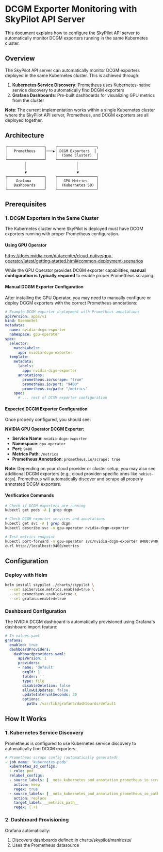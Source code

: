 # DCGM Exporter Monitoring with SkyPilot API Server

This document explains how to configure the SkyPilot API server to automatically monitor DCGM exporters running in the same Kubernetes cluster.

## Overview

The SkyPilot API server can automatically monitor DCGM exporters deployed in the same Kubernetes cluster. This is achieved through:

1. **Kubernetes Service Discovery**: Prometheus uses Kubernetes-native service discovery to automatically find DCGM exporters
2. **Grafana Dashboards**: Pre-built dashboards for visualizing GPU metrics from the cluster

**Note**: The current implementation works within a single Kubernetes cluster where the SkyPilot API server, Prometheus, and DCGM exporters are all deployed together.

## Architecture

```
┌─────────────────┐    ┌──────────────────┐
│   Prometheus    │───▶│ DCGM Exporters  │
│                 │    │  (Same Cluster)  │
└─────────────────┘    └──────────────────┘
         │                       │
         │                       │
         ▼                       ▼
┌─────────────────┐    ┌──────────────────┐
│    Grafana      │    │   GPU Metrics    │
│   Dashboards    │    │  (Kubernetes SD) │
└─────────────────┘    └──────────────────┘
```

## Prerequisites

### 1. DCGM Exporters in the Same Cluster

The Kubernetes cluster where SkyPilot is deployed must have DCGM exporters running with proper Prometheus configuration.

#### Using GPU Operator
https://docs.nvidia.com/datacenter/cloud-native/gpu-operator/latest/getting-started.html#common-deployment-scenarios

While the GPU Operator provides DCGM exporter capabilities, **manual configuration is typically required** to enable proper Prometheus scraping.

#### Manual DCGM Exporter Configuration

After installing the GPU Operator, you may need to manually configure or deploy DCGM exporters with the correct Prometheus annotations:

```yaml
# Example DCGM exporter deployment with Prometheus annotations
apiVersion: apps/v1
kind: DaemonSet
metadata:
  name: nvidia-dcgm-exporter
  namespace: gpu-operator
spec:
  selector:
    matchLabels:
      app: nvidia-dcgm-exporter
  template:
    metadata:
      labels:
        app: nvidia-dcgm-exporter
      annotations:
        prometheus.io/scrape: "true"
        prometheus.io/port: "9400"
        prometheus.io/path: "/metrics"
    spec:
      # ... rest of DCGM exporter configuration
```

#### Expected DCGM Exporter Configuration

Once properly configured, you should see:

**NVIDIA GPU Operator DCGM Exporter:**
- **Service Name**: `nvidia-dcgm-exporter`
- **Namespace**: `gpu-operator`
- **Port**: `9400`
- **Metrics Path**: `/metrics`
- **Prometheus Annotation**: `prometheus.io/scrape: true`

**Note**: Depending on your cloud provider or cluster setup, you may also see additional DCGM exporters (e.g., cloud provider-specific ones like `nebius-dcgm`). Prometheus will automatically discover and scrape all properly annotated DCGM exporters.

#### Verification Commands

```bash
# Check if DCGM exporters are running
kubectl get pods -A | grep dcgm

# Check DCGM exporter services and annotations
kubectl get svc -A | grep dcgm
kubectl describe svc -n gpu-operator nvidia-dcgm-exporter

# Test metrics endpoint
kubectl port-forward -n gpu-operator svc/nvidia-dcgm-exporter 9400:9400
curl http://localhost:9400/metrics
```

## Configuration

### Deploy with Helm

```bash
helm install skypilot ./charts/skypilot \
  --set apiService.metrics.enabled=true \
  --set prometheus.enabled=true \
  --set grafana.enabled=true
```

### Dashboard Configuration

The NVIDIA DCGM dashboard is automatically provisioned using Grafana's dashboard import feature:

```yaml
# In values.yaml
grafana:
  enabled: true
  dashboardProviders:
    dashboardproviders.yaml:
      apiVersion: 1
      providers:
      - name: 'default'
        orgId: 1
        folder: ''
        type: file
        disableDeletion: false
        allowUiUpdates: false
        updateIntervalSeconds: 30
        options:
          path: /var/lib/grafana/dashboards/default
```

## How It Works

### 1. Kubernetes Service Discovery

Prometheus is configured to use Kubernetes service discovery to automatically find DCGM exporters:

```yaml
# Prometheus scrape config (automatically generated)
- job_name: 'kubernetes-pods'
  kubernetes_sd_configs:
  - role: pod
  relabel_configs:
  - source_labels: [__meta_kubernetes_pod_annotation_prometheus_io_scrape]
    action: keep
    regex: true
  - source_labels: [__meta_kubernetes_pod_annotation_prometheus_io_path]
    action: replace
    target_label: __metrics_path__
    regex: (.+)
```

### 2. Dashboard Provisioning

Grafana automatically:
1. Discovers dashboards defined in charts/skypilot/manifests/
2. Uses the Prometheus datasource
